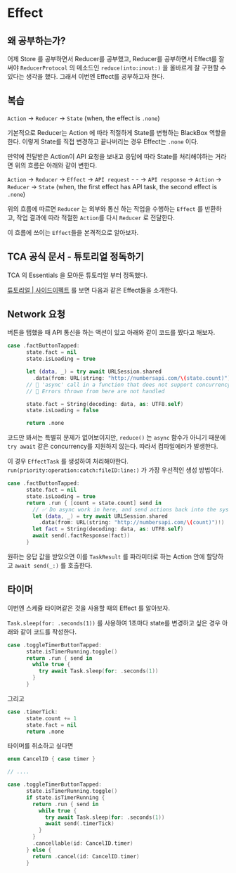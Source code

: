 # Effect

## 왜 공부하는가?
어제 Store 를 공부하면서 Reducer를 공부했고, Reducer를 공부하면서 Effect를 잘 써야 `ReducerProtocol` 의 메소드인 `reduce(into:inout:)` 을 올바르게 잘 구현할 수 있다는 생각을 했다.
그래서 이번엔 Effect를 공부하고자 한다.

## 복습

`Action` -> `Reducer` -> `State` (when, the effect is `.none`)

기본적으로 Reducer는 Action 에 따라 적절하게 State를 변형하는 BlackBox 역할을 한다. 이렇게 State를 직접 변경하고 끝나버리는 경우 Effect는 `.none` 이다.

만약에 전달받은 Action이 API 요청을 보내고 응답에 따라 State를 처리해야하는 거라면 위의 흐름은 아래와 같이 변한다.

`Action` -> `Reducer` -> `Effect` -> `API request` - - -> `API response` -> `Action` -> `Reducer` -> `State` (when, the first effect has API task, the second effect is `.none`)

위의 흐름에 따르면 `Reducer` 는 외부와 통신 하는 작업을 수행하는 `Effect` 를 반환하고, 작업 결과에 따라 적절한 `Action`를 다시 `Reducer` 로 전달한다.

이 흐름에 쓰이는 `Effect`들을 본격적으로 알아보자.


## TCA 공식 문서 - 튜토리얼 정독하기

TCA 의 Essentials 을 모아둔 튜토리얼 부터 정독했다.

[튜토리얼 | 사이드이펙트](https://pointfreeco.github.io/swift-composable-architecture/main/tutorials/composablearchitecture/02-addingsideeffects) 를 보면 다음과 같은 Effect들을 소개한다.

## Network 요청

버튼을 탭했을 때 API 통신을 하는 액션이 있고 아래와 같이 코드를 짰다고 해보자.

```swift
case .factButtonTapped:
      state.fact = nil
      state.isLoading = true

      let (data, _) = try await URLSession.shared
        .data(from: URL(string: "http://numbersapi.com/\(state.count)")!)
      // 🛑 'async' call in a function that does not support concurrency
      // 🛑 Errors thrown from here are not handled

      state.fact = String(decoding: data, as: UTF8.self)
      state.isLoading = false

      return .none
```
코드만 봐서는 특별히 문제가 없어보이지만, `reduce()` 는 `async` 함수가 아니기 때문에 `try await` 같은 concurrency를 지원하지 않는다. 따라서 컴파일에러가 발생한다.

이 경우 `EffectTask` 를 생성하여 처리해야한다. `run(priority:operation:catch:fileID:line:)` 가 가장 우선적인 생성 방법이다.

```swift
case .factButtonTapped:
      state.fact = nil
      state.isLoading = true
      return .run { [count = state.count] send in
        // ✅ Do async work in here, and send actions back into the system.
        let (data, _) = try await URLSession.shared
          .data(from: URL(string: "http://numbersapi.com/\(count)")!)
        let fact = String(decoding: data, as: UTF8.self)
        await send(.factResponse(fact))
      }
```
원하는 응답 값을 받았으면 이를 `TaskResult` 를 파라미터로 하는 Action 안에 할당하고 `await send(_:)` 를 호출한다.

## 타이머

이번엔 스케쥴 타이머같은 것을 사용할 때의 Effect 를 알아보자.

`Task.sleep(for: .seconds(1))` 를 사용하여 1초마다 state를 변경하고 싶은 경우 아래와 같이 코드를 작성한다.

```swift
case .toggleTimerButtonTapped:
      state.isTimerRunning.toggle()
      return .run { send in
        while true {
          try await Task.sleep(for: .seconds(1))
        }
      }
```
그리고

```swift
case .timerTick:
      state.count += 1
      state.fact = nil
      return .none
```

타이머를 취소하고 싶다면

```swift
enum CancelID { case timer }

// ....

case .toggleTimerButtonTapped:
      state.isTimerRunning.toggle()
      if state.isTimerRunning {
        return .run { send in
          while true {
            try await Task.sleep(for: .seconds(1))
            await send(.timerTick)
          }
        }
        .cancellable(id: CancelID.timer)
      } else {
        return .cancel(id: CancelID.timer)
      }
```
